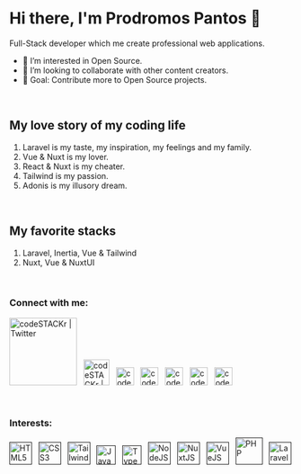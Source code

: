 # Hi there, I'm Prodromos Pantos 👋

Full-Stack developer which me create professional web applications.

- 👀 I’m interested in Open Source.
- 👯 I’m looking to collaborate with other content creators.
- 🥅 Goal: Contribute more to Open Source projects.

<br>

## My love story of my coding life

1. Laravel is my taste, my inspiration, my feelings and my family.
2. Vue & Nuxt is my lover.
3. React & Nuxt is my cheater.
4. Tailwind is my passion.
5. Adonis is my illusory dream.

<br>

## My favorite stacks

1. Laravel, Inertia, Vue & Tailwind
2. Nuxt, Vue & NuxtUI

<br>

### Connect with me:
[<img alt="codeSTACKr | Twitter" width="120px" src="https://i.imgur.com/mYHy0X3.png" />](https://linktr.ee/prpanto)&nbsp;&nbsp;
[<img alt="codeSTACKr | LinkedIn" width="46px" src="https://i.imgur.com/phnzaa1.png" />](https://gitlab.com/prpanto)&nbsp;&nbsp;
[<img alt="codeSTACKr | Twitter" width="32px" src="https://i.imgur.com/MDEHKxQ.png" />](https://twitter.com/prpantos)&nbsp;&nbsp;
[<img alt="codeSTACKr | LinkedIn" width="32px" src="https://i.imgur.com/divyfvX.png" />](https://www.linkedin.com/in/prodromos-pantos-5910b5263)&nbsp;&nbsp;
[<img alt="codeSTACKr | LinkedIn" width="32px" src="https://i.imgur.com/2gITTzb.png" />](https://www.instagram.com/prpantos)&nbsp;&nbsp;
[<img alt="codeSTACKr | LinkedIn" width="32px" src="https://i.imgur.com/boSVclO.png" />](https://codepen.io/prpanto)&nbsp;&nbsp;
[<img alt="codeSTACKr | LinkedIn" width="32px" src="https://i.imgur.com/wwiAkYT.png" />](https://codesandbox.io/u/prpanto)

<br />

### Interests:<br>
[<img alt="HTML5" width="40px" src="https://i.imgur.com/iQ5jHeB.png" />]()&nbsp;&nbsp;
[<img alt="CSS3" width="40px" src="https://i.imgur.com/byBK02G.png" />]()&nbsp;&nbsp;
[<img alt="Tailwind" width="40px" src="https://i.imgur.com/8eHFfGI.png" />]()&nbsp;&nbsp;
[<img alt="JavaScript" width="34px" src="https://i.imgur.com/QAisd5A.png" />]()&nbsp;&nbsp;
[<img alt="Typescript" width="34px" src="https://i.imgur.com/dkCq4mv.png" />]()&nbsp;&nbsp;
[<img alt="NodeJS" width="40px" src="https://i.imgur.com/YLVWwLN.png" />]()&nbsp;&nbsp;
[<img alt="NuxtJS" width="40px" src="https://i.imgur.com/G8DoF7I.png" />]()&nbsp;&nbsp;
[<img alt="VueJS" width="40px" src="https://i.imgur.com/X4aWxrK.png" />]()&nbsp;&nbsp;
[<img alt="PHP" width="48px" src="https://i.imgur.com/8Y2thGt.png" />]()&nbsp;&nbsp;
[<img alt="Laravel" width="40px" src="https://i.imgur.com/EXM16gK.png" />]()
<br>

<!--
### Github stats
![Prodromos's GitHub stats](https://github-readme-stats.vercel.app/api?username=prpanto&show_icons=true&theme=dark)
-->
